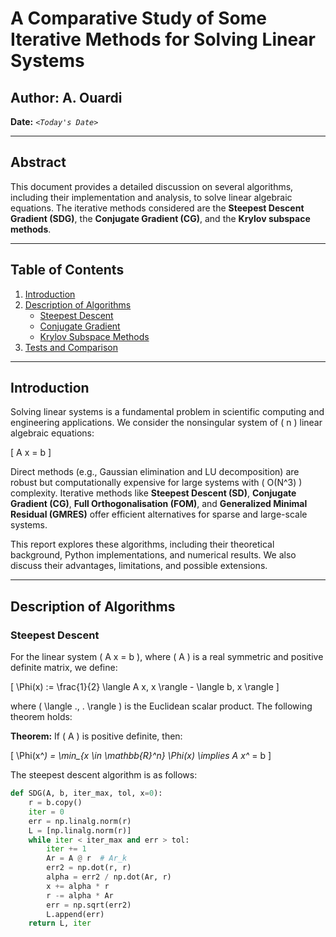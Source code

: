 # A Comparative Study of Some Iterative Methods for Solving Linear Systems

## Author: A. Ouardi  
**Date:** _`<Today's Date>`_  

---

## Abstract

This document provides a detailed discussion on several algorithms, including their implementation and analysis, to solve linear algebraic equations. The iterative methods considered are the **Steepest Descent Gradient (SDG)**, the **Conjugate Gradient (CG)**, and the **Krylov subspace methods**.

---

## Table of Contents

1. [Introduction](#introduction)
2. [Description of Algorithms](#description-of-algorithms)
    - [Steepest Descent](#steepest-descent)
    - [Conjugate Gradient](#conjugate-gradient)
    - [Krylov Subspace Methods](#krylov-subspace-methods)
3. [Tests and Comparison](#tests-and-comparison)

---

## Introduction

Solving linear systems is a fundamental problem in scientific computing and engineering applications. We consider the nonsingular system of \( n \) linear algebraic equations:  

\[
A x = b
\]

Direct methods (e.g., Gaussian elimination and LU decomposition) are robust but computationally expensive for large systems with \( O(N^3) \) complexity. Iterative methods like **Steepest Descent (SD)**, **Conjugate Gradient (CG)**, **Full Orthogonalisation (FOM)**, and **Generalized Minimal Residual (GMRES)** offer efficient alternatives for sparse and large-scale systems.  

This report explores these algorithms, including their theoretical background, Python implementations, and numerical results. We also discuss their advantages, limitations, and possible extensions.

---

## Description of Algorithms

### Steepest Descent

For the linear system \( A x = b \), where \( A \) is a real symmetric and positive definite matrix, we define:

\[
\Phi(x) := \frac{1}{2} \langle A x, x \rangle - \langle b, x \rangle
\]

where \( \langle ., . \rangle \) is the Euclidean scalar product. The following theorem holds:  

**Theorem:** If \( A \) is positive definite, then:  

\[
\Phi(x^*) = \min_{x \in \mathbb{R}^n} \Phi(x) \implies A x^* = b
\]

The steepest descent algorithm is as follows:

```python
def SDG(A, b, iter_max, tol, x=0):
    r = b.copy()
    iter = 0
    err = np.linalg.norm(r)
    L = [np.linalg.norm(r)]
    while iter < iter_max and err > tol:
        iter += 1
        Ar = A @ r  # Ar_k
        err2 = np.dot(r, r)
        alpha = err2 / np.dot(Ar, r)
        x += alpha * r
        r -= alpha * Ar
        err = np.sqrt(err2)
        L.append(err)
    return L, iter
